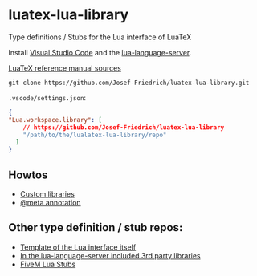 # luatex-lua-library

Type definitions / Stubs for the Lua interface of LuaTeX

Install [Visual Studio Code](https://code.visualstudio.com/) and the
[lua-language-server](https://marketplace.visualstudio.com/items?itemName=sumneko.lua).

[LuaTeX reference manual sources](https://github.com/TeX-Live/luatex/tree/trunk/manual)

```
git clone https://github.com/Josef-Friedrich/luatex-lua-library.git
```

`.vscode/settings.json`:

```json
{
"Lua.workspace.library": [
    // https://github.com/Josef-Friedrich/luatex-lua-library
    "/path/to/the/lualatex-lua-library/repo"
  ]
}
```

## Howtos

* [Custom libraries](https://github.com/sumneko/lua-language-server/wiki/Libraries#custom)
* [@meta annotation](https://github.com/sumneko/lua-language-server/wiki/Annotations#meta)

## Other type definition / stub repos:

* [Template of the Lua interface itself](https://github.com/sumneko/lua-language-server/tree/master/meta/template)
* [In the lua-language-server included 3rd party libraries](https://github.com/sumneko/lua-language-server/tree/master/meta/3rd)
* [FiveM Lua Stubs](https://github.com/jamie-34254/fivem_lua_stubs)
